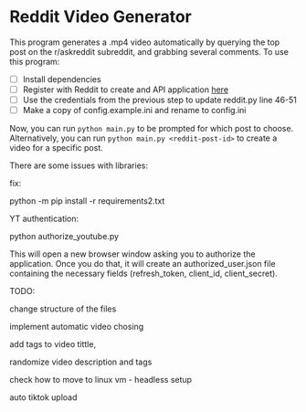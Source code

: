 # Reddit Video Generator

This program generates a .mp4 video automatically by querying the top post on the
r/askreddit subreddit, and grabbing several comments. To use this program:
- [ ] Install dependencies
- [ ] Register with Reddit to create and API application [here](https://www.reddit.com/prefs/apps/)
- [ ] Use the credentials from the previous step to update reddit.py line 46-51
- [ ] Make a copy of config.example.ini and rename to config.ini

Now, you can run `python main.py` to be prompted for which post to choose. Alternatively,
you can run `python main.py <reddit-post-id>` to create a video for a specific post.




There are some issues with libraries:

fix:

python -m pip install -r requirements2.txt



YT authentication:

python authorize_youtube.py

This will open a new browser window asking you to authorize the application. Once you do that, it will create an authorized_user.json file containing the necessary fields (refresh_token, client_id, client_secret).


TODO:

change structure of the files

implement automatic video chosing

add tags to video tittle, 

randomize video description and tags

check how to move to linux vm - headless setup


auto tiktok upload

